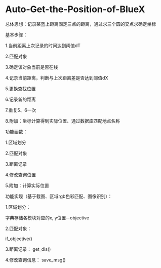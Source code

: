 # Auto-Get-the-Position-of-BlueX

总体思想：记录某蓝上距离固定三点的距离，通过求三个圆的交点求确定坐标


基本步骤：

1.当前距离上次记录的时间达到阈值dT

2.匹配对象

3.确定该对象当前是否在线

4.记录当前距离，判断与上次距离差是否达到阈值dX

5.更换查找位置

6.记录新的距离

7.重复5、6一次

8.附加：坐标计算得到实际位置、通过数据库匹配地点名称


功能函数：

1.区域划分

2.匹配对象

3.距离记录

4.修改查询位置

5.附加：计算实际位置


功能实现（基于截图、区域rgb色彩匹配、图像识别）：

1.区域划分：

字典存储各模块对应的x, y位置--objective

2.匹配对象：

if_objective()

3.距离记录：
get_dis()

4.修改查询信息：
save_msg()
